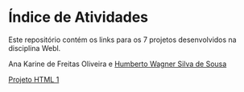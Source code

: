 # Índice de Atividades

Este repositório contém os links para os 7 projetos desenvolvidos na disciplina Webl.

Ana Karine de Freitas Oliveira e [Humberto Wagner Silva de Sousa](https://github.com/1bertoW)

[Projeto HTML 1]( https://akarinela.github.io/ApresentacaoPessoal/)
